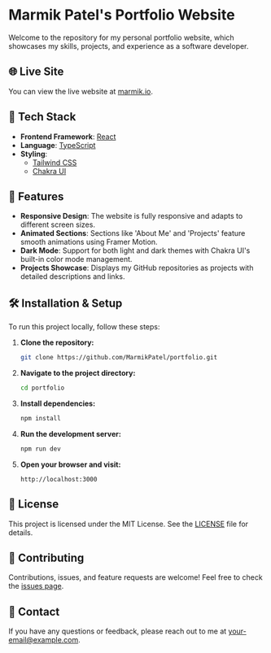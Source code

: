 # Marmik Patel's Portfolio Website

Welcome to the repository for my personal portfolio website, which showcases my skills, projects, and experience as a software developer.

## 🌐 Live Site

You can view the live website at [marmik.io](https://marmik.io).

## 🚀 Tech Stack

- **Frontend Framework**: [React](https://reactjs.org/)
- **Language**: [TypeScript](https://www.typescriptlang.org/)
- **Styling**: 
  - [Tailwind CSS](https://tailwindcss.com/)
  - [Chakra UI](https://chakra-ui.com/)
  
## 🎨 Features

- **Responsive Design**: The website is fully responsive and adapts to different screen sizes.
- **Animated Sections**: Sections like 'About Me' and 'Projects' feature smooth animations using Framer Motion.
- **Dark Mode**: Support for both light and dark themes with Chakra UI's built-in color mode management.
- **Projects Showcase**: Displays my GitHub repositories as projects with detailed descriptions and links.

## 🛠️ Installation & Setup

To run this project locally, follow these steps:

1. **Clone the repository:**
    ```bash
    git clone https://github.com/MarmikPatel/portfolio.git
    ```

2. **Navigate to the project directory:**
    ```bash
    cd portfolio
    ```

3. **Install dependencies:**
    ```bash
    npm install
    ```

4. **Run the development server:**
    ```bash
    npm run dev
    ```

5. **Open your browser and visit:**
    ```
    http://localhost:3000
    ```

## 📝 License

This project is licensed under the MIT License. See the [LICENSE](LICENSE) file for details.

## 🤝 Contributing

Contributions, issues, and feature requests are welcome! Feel free to check the [issues page](https://github.com/MarmikPatel/portfolio/issues).

## 📧 Contact

If you have any questions or feedback, please reach out to me at [your-email@example.com](mailto:your-email@example.com).
